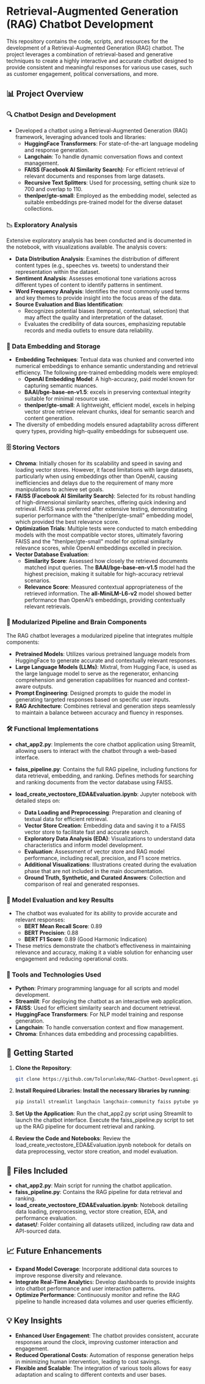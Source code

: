 # Retrieval-Augmented Generation (RAG) Chatbot Development

This repository contains the code, scripts, and resources for the development of a Retrieval-Augmented Generation (RAG) chatbot. The project leverages a combination of retrieval-based and generative techniques to create a highly interactive and accurate chatbot designed to provide consistent and meaningful responses for various use cases, such as customer engagement, political conversations, and more.

## 📊 Project Overview

### 🔍 Chatbot Design and Development
- Developed a chatbot using a Retrieval-Augmented Generation (RAG) framework, leveraging advanced tools and libraries:
  - **HuggingFace Transformers**: For state-of-the-art language modeling and response generation.
  - **Langchain**: To handle dynamic conversation flows and context management.
  - **FAISS (Facebook AI Similarity Search)**: For efficient retrieval of relevant documents and responses from large datasets.
  - **Recursive Text Splitters**: Used for processing, setting chunk size to 700 and overlap to 110.
  - **thenlper/gte-small**: Employed as the embedding model, selected as suitable embeddings pre-trained model for the diverse dataset collections.

### 📉 Exploratory Analysis
Extensive exploratory analysis has been conducted and is documented in the notebook, with visualizations available. The analysis covers:
- **Data Distribution Analysis**: Examines the distribution of different content types (e.g., speeches vs. tweets) to understand their representation within the dataset.
- **Sentiment Analysis**: Assesses emotional tone variations across different types of content to identify patterns in sentiment.
- **Word Frequency Analysis**: Identifies the most commonly used terms and key themes to provide insight into the focus areas of the data.
- **Source Evaluation and Bias Identification**:
  - Recognizes potential biases (temporal, contextual, selection) that may affect the quality and interpretation of the dataset.
  - Evaluates the credibility of data sources, emphasizing reputable records and media outlets to ensure data reliability.

### 🧩 Data Embedding and Storage
- **Embedding Techniques**: Textual data was chunked and converted into numerical embeddings to enhance semantic understanding and retrieval efficiency. The following pre-trained embedding models were employed:
  - **OpenAI Embedding Model**: A high-accuracy, paid model known for capturing semantic nuances.
  - **BAAI/bge-base-en-v1.5**: excels in preserving contextual integrity suitable for minimal resource use.
  - **thenlper/gte-small**: A lightweight, efficient model, excels in helping vector stroe retrieve relevant chunks, ideal for semantic search and content generation.
- The diversity of embedding models ensured adaptability across different query types, providing high-quality embeddings for subsequent use.

### 🗄️ Storing Vectors
- **Chroma**: Initially chosen for its scalability and speed in saving and loading vector stores. However, it faced limitations with large datasets, particularly when using embeddings other than OpenAI, causing inefficiencies and delays due to the requirement of many more manipulations to achieve set goals.
- **FAISS (Facebook AI Similarity Search)**: Selected for its robust handling of high-dimensional similarity searches, offering quick indexing and retrieval. FAISS was preferred after extensive testing, demonstrating superior performance with the "thenlper/gte-small" embedding model, which provided the best relevance score.
- **Optimization Trials**: Multiple tests were conducted to match embedding models with the most compatible vector stores, ultimately favoring FAISS and the "thenlper/gte-small" model for optimal similarity relevance scores, while OpenAI embeddings excelled in precision.
- **Vector Database Evaluation**:
  - **Similarity Score**: Assessed how closely the retrieved documents matched input queries. The **BAAI/bge-base-en-v1.5** model had the highest precision, making it suitable for high-accuracy retrieval scenarios.
  - **Relevance Score**: Measured contextual appropriateness of the retrieved information. The **all-MiniLM-L6-v2** model showed better performance than OpenAI’s embeddings, providing contextually relevant retrievals.


### 🧠 Modularized Pipeline and Brain Components
The RAG chatbot leverages a modularized pipeline that integrates multiple components:
- **Pretrained Models**: Utilizes various pretrained language models from HuggingFace to generate accurate and contextually relevant responses.
- **Large Language Models (LLMs)**: Mixtral, from Hugging Face, is used as the large language model to serve as the regenerator, enhancing comprehension and generation capabilities for nuanced and context-aware outputs.
- **Prompt Engineering**: Designed prompts to guide the model in generating targeted responses based on specific user inputs.
- **RAG Architecture**: Combines retrieval and generation steps seamlessly to maintain a balance between accuracy and fluency in responses.

### 🛠️ Functional Implementations
- **chat_app2.py**: Implements the core chatbot application using Streamlit, allowing users to interact with the chatbot through a web-based interface.
- **faiss_pipeline.py**: Contains the full RAG pipeline, including functions for data retrieval, embedding, and ranking. Defines methods for searching and ranking documents from the vector database using FAISS.
- **load_create_vectostore_EDA&Evaluation.ipynb**: Jupyter notebook with detailed steps on:

  - **Data Loading and Preprocessing**: Preparation and cleaning of textual data for efficient retrieval.
  - **Vector Store Creation**: Embedding data and saving it to a FAISS vector store to facilitate fast and accurate search.
  - **Exploratory Data Analysis (EDA)**: Visualizations to understand data characteristics and inform model development.
  - **Evaluation**: Assessment of vector store and RAG model performance, including recall, precision, and F1 score metrics.
  - **Additional Visualizations**: Illustrations created during the evaluation phase that are not included in the main documentation.
  - **Ground Truth, Synthetic, and Curated Answers**: Collection and comparison of real and generated responses.

### 🎯 Model Evaluation and key Results 
- The chatbot was evaluated for its ability to provide accurate and relevant responses:
  - **BERT Mean Recall Score**: 0.89
  - **BERT Precision**: 0.88
  - **BERT F1 Score**: 0.89 (Good Harmonic Indication)
- These metrics demonstrate the chatbot’s effectiveness in maintaining relevance and accuracy, making it a viable solution for enhancing user engagement and reducing operational costs.

### 📂 Tools and Technologies Used
- **Python**: Primary programming language for all scripts and model development.
- **Streamlit**: For deploying the chatbot as an interactive web application.
- **FAISS**: Used for efficient similarity search and document retrieval.
- **HuggingFace Transformers**: For NLP model training and response generation.
- **Langchain**: To handle conversation context and flow management.
- **Chroma**: Enhances data embedding and processing capabilities.

## 🚀 Getting Started

1. **Clone the Repository**:
   ```bash
   git clone https://github.com/Tolorunleke/RAG-Chatbot-Development.git

2. **Install Required Libraries: Install the necessary libraries by running**:
    ```bash
    pip install streamlit langchain langchain-community faiss pytube youtube-transcript-api nltk wordcloud bert_score rouge

3. **Set Up the Application**:
    Run the chat_app2.py script using Streamlit to launch the chatbot interface.
    Execute the faiss_pipeline.py script to set up the RAG pipeline for document retrieval and ranking.

4.  **Review the Code and Notebooks**:
    Review the load_create_vectostore_EDA&Evaluation.ipynb notebook for details on data preprocessing, vector store creation, and model evaluation.

## 📂 Files Included

- **chat_app2.py**: Main script for running the chatbot application.
- **faiss_pipeline.py**: Contains the RAG pipeline for data retrieval and ranking.
- **load_create_vectostore_EDA&Evaluation.ipynb**: Notebook detailing data loading, preprocessing, vector store creation, EDA, and performance evaluation.
- **dataset/**: Folder containing all datasets utilized, including raw data and API-sourced data.

## 📈 Future Enhancements
- **Expand Model Coverage**: Incorporate additional data sources to improve response diversity and relevance.
- **Integrate Real-Time Analytic**s: Develop dashboards to provide insights into chatbot performance and user interaction patterns.
- **Optimize Performance**: Continuously monitor and refine the RAG pipeline to handle increased data volumes and user queries efficiently.

## 💡 Key Insights
- **Enhanced User Engagement**: The chatbot provides consistent, accurate responses around the clock, improving customer interaction and engagement.
- **Reduced Operational Costs**: Automation of response generation helps in minimizing human intervention, leading to cost savings.
- **Flexible and Scalable**: The integration of various tools allows for easy adaptation and scaling to different contexts and user bases.
